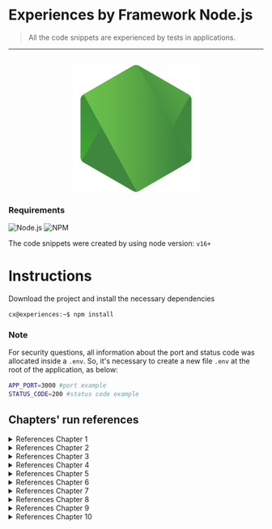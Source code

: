 Experiences by Framework Node.js
=
> All the code snippets are experienced by tests in applications.


<hr />

<br />

<div align="center">
  <img width="250" src="assets/img/logo-node.png">
</div>

### Requirements 
![Node.js](https://img.shields.io/badge/Node.js-gray?style=flat&logo=Node.js)
![NPM](https://img.shields.io/badge/npm-gray?style=flat&logo=Npm)

The code snippets were created by using node version: `v16+` 

Instructions
=

Download the project and install the necessary dependencies

```console
cx@experiences:~$ npm install
```

### Note
For security questions, all information about the port and status code was allocated inside a `.env`. So, it's necessary to create a new file `.env` at the root of the application, as below:

```bash
APP_PORT=3000 #port example
STATUS_CODE=200 #status code example
```

## Chapters' run references

<details>
  <summary>References Chapter 1</summary>
  <hr />
  <strong>Creating a trivial server</strong>
  <br />
  <code>npm run cap1:server</code>
  <hr />
  <strong>Creating a personal Hello World</strong>
  <br />
  <code>npm run cap1:hello</code>

  _Example with conditional URL. Type: http://localhost:3000/?name=node_
  <hr>
</details>

<details>
  <summary>References Chapter 2</summary>
  <hr />
  <strong>Commands run and test:</strong>
  <br />
  <code>npm run start:buffers</code><br />
  <code>npm run start:eventEmitter</code><br />
  <code>npm run start:eventEmitterInherits</code><br />
  <code>npm run start:getChangeDataByFile</code><br />
  <code>npm run start:timers</code><br />
  <code>npm run start:stdin</code><br />
  <code>npm run start:server2</code>
  <hr>
</details>

<details>
  <summary>References Chapter 3</summary>
  <hr />
  <strong>Commands run and test:</strong>
  <br />
  <code>npm run start:require</code><br />
  <code>npm run start:async</code><br />
  <code>npm run start:sandbox</code><br />
  <hr />
</details>

<details>
  <summary>References Chapter 4</summary>
  <hr />
  <strong>Commands run and test:</strong>
  <br />
  <code>npm run start:repl</code><br />
  <hr>
</details>

<details>
  <summary>References Chapter 5</summary>
  <hr />
  <strong>Commands run and test:</strong>
  <br />
  <code>npm run start:server3</code><br />
  <code>npm run start:staticServer</code><br />
  <code>npm run start:queryStringParser</code><br />
  <code>npm run start:getServerPost</code><br />
  <code>npm run start:getClientPost</code><br />
  <hr>
</details>

<details>
  <summary>References Chapter 6</summary>
  <hr />
  <strong>Commands run and test:</strong>
  <br />
  <code>npm run start:libChokidar</code><br />
  <code>npm run start:libZlib</code><br />
  <code>npm run start:moduleOS</code><br />
  <code>npm run start:moduleReadLline</code><br />
  <code>npm run start:readDir</code><br />
  <code>npm run start:writeAtFile</code>
  <hr />
</details>

<details>
  <summary>References Chapter 7</summary>
  <hr />
  <strong>Commands run and test:</strong>
  <br />
  <code>npm run start:clientTCP</code><br />
  <code>npm run start:clientUDP</code><br />
  <code>npm run start:serverHTTPS</code><br />
  <code>npm run start:serverTCP</code><br />
  <code>npm run start:serverUDP</code>
  <hr />
</details>

<details>
  <summary>References Chapter 8</summary>
  <hr />
  <strong>Commands run and test:</strong>
  <br />
  <code>npm run start:childProcess</code><br />
  <code>npm run start:findChildProcess</code><br />
  <code>npm run start:findChildProcessWithoutBuffer</code><br />
  <hr />
</details>

<details>
  <summary>References Chapter 9</summary>
  <hr />
  <strong>Commands run and test:</strong>
  <br />
  <code>npm run start:promisifying</code><br />
  <code>npm run start:promisifyingWithWrite</code>
  <hr />
</details>

<details>
  <summary>References Chapter 10</summary>
  <hr />
  <strong>Commands run and test:</strong>
  <br />
  <code>npm run start:simpleExpressRequest</code><br />
  <code>npm run start:serverWithRedis</code><br />
  <code>npm run start:messageWithRedis</code><br />
  <p>There's an complete example of an application generated by <b>express generator</b>. <a href="/Node/cap.10/completeExpressAppReference/">See here</a>.</p>
</details>
